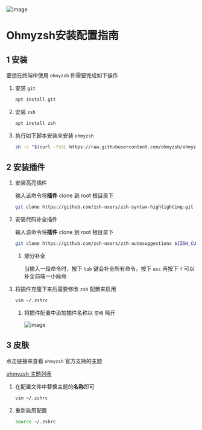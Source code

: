 ![image](https://ohmyz.sh/img/themes/omz-update.png)

# Ohmyzsh安装配置指南

## 1 安装

要想在终端中使用 `ohmyzsh`​ 你需要完成如下操作

1. 安装 `git`​

    ```bash
    apt install git
    ```

2. 安装 `zsh`​

    ```bash
    apt install zsh
    ```

3. 执行如下脚本安装来安装 `ohmyzsh`​

    ```sh
    sh -c "$(curl -fsSL https://raw.githubusercontent.com/ohmyzsh/ohmyzsh/master/tools/install.sh)"
    ```

## 2 安装插件

1. 安装高亮插件

    输入该命令将**插件** clone 到 root 根目录下

    ```bash
    git clone https://github.com/zsh-users/zsh-syntax-highlighting.git ${ZSH_CUSTOM:-~/.oh-my-zsh/custom}/plugins/zsh-syntax-highlighting
    ```

2. 安装代码补全插件

    输入该命令将**插件** clone 到 root 根目录下

    ```bash
    git clone https://github.com/zsh-users/zsh-autosuggestions ${ZSH_CUSTOM:-~/.oh-my-zsh/custom}/plugins/zsh-autosuggestions
    ```

    1. 部分补全

        当输入一段命令时，按下 `tab`​ 键会补全所有命令，按下 `esc`​ 再按下 `f`​ 可以补全前端一小段命

3. 将插件克隆下来后需要修改 `zsh`​ 配置来启用

    ```bash
    vim ~/.zshrc
    ```

    1. 将插件配置中添加插件名称以 `空格`​ 隔开

        ![image](assets/image-20250217171702-q5zw3ze.png)

## 3 皮肤

点击链接来查看 `ohmyzsh`​ 官方支持的主题

[ohmyzsh 主题列表](https://github.com/ohmyzsh/ohmyzsh/wiki/themes)

1. 在配置文件中替换主题的**名称**即可

    ```bash
    vim ~/.zshrc
    ```

2. 重新启用配置

    ```bash
    source ~/.zshrc
    ```

‍
